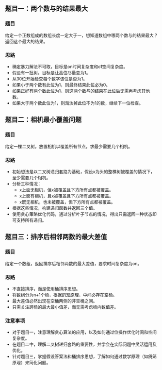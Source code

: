 ## 题目一：两个数与的结果最大

### 题目

给定一个正数组成的数组长度一定大于一，想知道数组中哪两个数与的结果最大？返回这个最大的结果。

### 思路

- 确定暴力解法不可取，目标是on时间复杂度和o1空间复杂度。
- 假设有一批树，目标是让高位尽量变为1。
- 从30位开始检查每个数字该位是否为1。
- 如果小于两个数有此位为1，则最终结果此位必为0。
- 如果正好有两个数此位为1，则这两个数与的结果在此位后无需再考虑其他数。
- 如果大于两个数此位为1，则淘汰掉此位不为1的数，继续下一位检查。

## 题目二：相机最小覆盖问题

### 题目

给定一棵二叉树，放置相机以覆盖所有节点，求最少需要几个相机。

### 思路

- 初始想法是以二叉树递归套路为基础，假设x为头的整棵树被覆盖的情况下，至少需要几个相机。
- 分析三种情况：
  - x上面无相机，但x被覆盖且下方所有点都被覆盖。
  - x上面有相机，且x被覆盖且下方所有点都被覆盖。
  - x既无相机，也未被覆盖，但下方所有点都被覆盖。
- 根据这些情况，构建递归函数并返回三个值。
- 使用贪心策略优化代码，通过分析叶子节点的情况，得出只需返回一种状态即可支持所有递归。

## 题目三：排序后相邻两数的最大差值

### 题目

给定一个数组，返回排序后相邻两数的最大差值，要求时间复杂度为on。

### 思路

- 不直接排序，而是使用桶排序思想。
- 将数组分为n+1个桶，根据鸽笼原理，中间必存在空桶。
- 最大差值必然出现在空桶两侧的非空桶之间。
- 只需关注跨桶的最大最小值差，而无需考虑桶内数值差。

### 注意事项

- 对于题目一，注意理解贪心算法的应用，以及如何通过位操作优化时间和空间复杂度。
- 在题目二中，理解二叉树递归套路的重要性，并学会在实际问题中灵活运用及优化。
- 针对题目三，掌握假设答案法和桶排序思想，了解如何通过数学原理（如鸽笼原理）来简化问题。